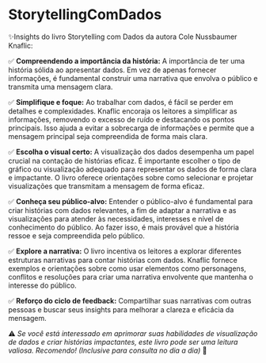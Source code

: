# StorytellingComDados
✨Insights do livro Storytelling com Dados da autora Cole Nussbaumer Knaflic:

✅ <strong>Compreendendo a importância da história:</strong> A importância de ter uma história sólida ao apresentar dados. Em vez de apenas fornecer informações, é fundamental construir uma narrativa que envolva o público e transmita uma mensagem clara.

✅ <strong>Simplifique e foque:</strong> Ao trabalhar com dados, é fácil se perder em detalhes e complexidades. Knaflic encoraja os leitores a simplificar as informações, removendo o excesso de ruído e destacando os pontos principais. Isso ajuda a evitar a sobrecarga de informações e permite que a mensagem principal seja compreendida de forma mais clara.

✅ <strong>Escolha o visual certo:</strong> A visualização dos dados desempenha um papel crucial na contação de histórias eficaz. É importante escolher o tipo de gráfico ou visualização adequado para representar os dados de forma clara e impactante. O livro oferece orientações sobre como selecionar e projetar visualizações que transmitam a mensagem de forma eficaz.

✅ <strong>Conheça seu público-alvo:</strong> Entender o público-alvo é fundamental para criar histórias com dados relevantes, a fim de adaptar a narrativa e as visualizações para atender às necessidades, interesses e nível de conhecimento do público. Ao fazer isso, é mais provável que a história ressoe e seja compreendida pelo público.

✅ <strong>Explore a narrativa:</strong> O livro incentiva os leitores a explorar diferentes estruturas narrativas para contar histórias com dados. Knaflic fornece exemplos e orientações sobre como usar elementos como personagens, conflitos e resoluções para criar uma narrativa envolvente que mantenha o interesse do público.

✅ <strong>Reforço do ciclo de feedback:</strong> Compartilhar suas narrativas com outras pessoas e buscar seus insights para melhorar a clareza e eficácia da mensagem.

⚠ <i>Se você está interessado em aprimorar suas habilidades de visualização de dados e criar histórias impactantes, este livro pode ser uma leitura valiosa. Recomendo! (Inclusive para consulta no dia a dia)</i> 💜
